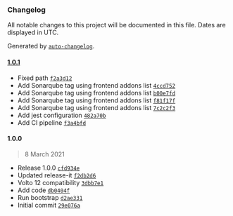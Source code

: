 ### Changelog

All notable changes to this project will be documented in this file. Dates are displayed in UTC.

Generated by [`auto-changelog`](https://github.com/CookPete/auto-changelog).

#### [1.0.1](https://github.com/eea/volto-middleware-rdf/compare/1.0.0...1.0.1)

- Fixed path [`f2a3d12`](https://github.com/eea/volto-middleware-rdf/commit/f2a3d127c2dba9b2c518921a81af3c99d2087ba1)
- Add Sonarqube tag using frontend addons list [`4ccd752`](https://github.com/eea/volto-middleware-rdf/commit/4ccd752de1a1f7d04c245b5d0482d27492fddc26)
- Add Sonarqube tag using frontend addons list [`b00e7fd`](https://github.com/eea/volto-middleware-rdf/commit/b00e7fd686a4e14f9ef92deaeed5bd5c0cf2a4bc)
- Add Sonarqube tag using frontend addons list [`f81f17f`](https://github.com/eea/volto-middleware-rdf/commit/f81f17f3bb4fa1e10e1292e3f2463a6564c832d2)
- Add Sonarqube tag using frontend addons list [`7c2c2f3`](https://github.com/eea/volto-middleware-rdf/commit/7c2c2f35aff33c551140318a22306072caa4e79c)
- Add jest configuration [`482a70b`](https://github.com/eea/volto-middleware-rdf/commit/482a70bada7c47f358d088681a14ffceb17472be)
- Add CI pipeline [`f3a4bfd`](https://github.com/eea/volto-middleware-rdf/commit/f3a4bfdade04c2efb6bd0bcf2958535b99204ea9)

#### 1.0.0

> 8 March 2021

- Release 1.0.0 [`cfd934e`](https://github.com/eea/volto-middleware-rdf/commit/cfd934e51f8dc657564a75c2df7e4f663d384d3f)
- Updated release-it [`f2db2d6`](https://github.com/eea/volto-middleware-rdf/commit/f2db2d6e8afa6528cba26d3a498d7411bc92b21e)
- Volto 12 compatibility [`3dbb7e1`](https://github.com/eea/volto-middleware-rdf/commit/3dbb7e1baac792ae6501a3e53b7fa952080c73f0)
- Add code [`db0404f`](https://github.com/eea/volto-middleware-rdf/commit/db0404fd351b8a3a548a48891f7ce46f25807c27)
- Run bootstrap [`d2ae331`](https://github.com/eea/volto-middleware-rdf/commit/d2ae33199131af83bb47c997a5c842dce8f6ceba)
- Initial commit [`29e076a`](https://github.com/eea/volto-middleware-rdf/commit/29e076a684368e8b206be5f350c3bed3edbab12b)
